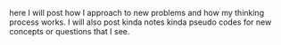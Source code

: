 here I will post how I approach to new problems and how my thinking process works. I will also post kinda notes kinda pseudo codes for new concepts or questions  that I see.
